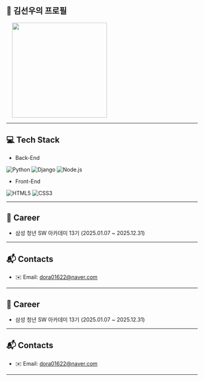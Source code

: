 ## 🐥 김선우의 프로필 
<p>
  <img src="../SSAFY/ETC/김선우.png" width="250" height="250" style="margin-left: 15px;" />
</p>


---

## 💻 Tech Stack
- Back-End

![Python](https://img.shields.io/badge/python-3776AB?style=for-the-badge&logo=python&logoColor=white)
![Django](https://img.shields.io/badge/django-092E20?style=for-the-badge&logo=django&logoColor=white)
![Node.js](https://img.shields.io/badge/node.js-339933?style=for-the-badge&logo=node.js&logoColor=white)

- Front-End

![HTML5](https://img.shields.io/badge/HTML5-E34F26?style=for-the-badge&logo=html5&logoColor=white)
![CSS3](https://img.shields.io/badge/CSS3-1572B6?style=for-the-badge&logo=css3&logoColor=white)

---

## 💼 Career

- 삼성 청년 SW 아카데미 13기 (2025.01.07 ~ 2025.12.31)

---

## 📬 Contacts

- ✉️ Email: [dora01622@naver.com](mailto:dora01622@naver.com)

---

## 💼 Career

- 삼성 청년 SW 아카데미 13기 (2025.01.07 ~ 2025.12.31)

---

## 📬 Contacts

- ✉️ Email: [dora01622@naver.com](mailto:dora01622@naver.com)

---


